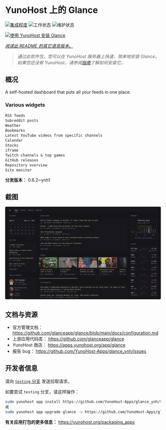 <!--
注意：此 README 由 <https://github.com/YunoHost/apps/tree/master/tools/readme_generator> 自动生成
请勿手动编辑。
-->

# YunoHost 上的 Glance

[![集成程度](https://dash.yunohost.org/integration/glance.svg)](https://ci-apps.yunohost.org/ci/apps/glance/) ![工作状态](https://ci-apps.yunohost.org/ci/badges/glance.status.svg) ![维护状态](https://ci-apps.yunohost.org/ci/badges/glance.maintain.svg)

[![使用 YunoHost 安装 Glance](https://install-app.yunohost.org/install-with-yunohost.svg)](https://install-app.yunohost.org/?app=glance)

*[阅读此 README 的其它语言版本。](./ALL_README.md)*

> *通过此软件包，您可以在 YunoHost 服务器上快速、简单地安装 Glance。*  
> *如果您还没有 YunoHost，请参阅[指南](https://yunohost.org/install)了解如何安装它。*

## 概况

A self-hosted dashboard that puts all your feeds in one place.

### Various widgets

    RSS feeds
    Subreddit posts
    Weather
    Bookmarks
    Latest YouTube videos from specific channels
    Calendar
    Stocks
    iframe
    Twitch channels & top games
    GitHub releases
    Repository overview
    Site monitor


**分发版本：** 0.6.2~ynh1

## 截图

![Glance 的截图](./doc/screenshots/screenshot.png)

## 文档与资源

- 官方管理文档： <https://github.com/glanceapp/glance/blob/main/docs/configuration.md>
- 上游应用代码库： <https://github.com/glanceapp/glance>
- YunoHost 商店： <https://apps.yunohost.org/app/glance>
- 报告 bug： <https://github.com/YunoHost-Apps/glance_ynh/issues>

## 开发者信息

请向 [`testing` 分支](https://github.com/YunoHost-Apps/glance_ynh/tree/testing) 发送拉取请求。

如要尝试 `testing` 分支，请这样操作：

```bash
sudo yunohost app install https://github.com/YunoHost-Apps/glance_ynh/tree/testing --debug
或
sudo yunohost app upgrade glance -u https://github.com/YunoHost-Apps/glance_ynh/tree/testing --debug
```

**有关应用打包的更多信息：** <https://yunohost.org/packaging_apps>
